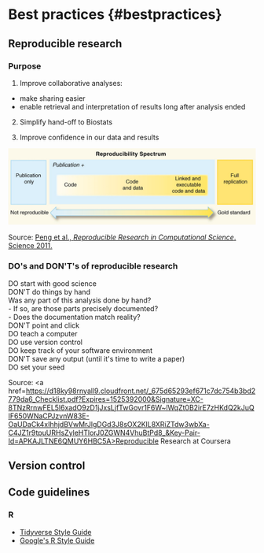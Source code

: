# Best practices {#bestpractices}

## Reproducible research

### Purpose

1. Improve collaborative analyses:
  * make sharing easier
  * enable retrieval and interpretation of results long after analysis ended

2. Simplify hand-off to Biostats

3. Improve confidence in our data and results

![](images/reprodresearch.jpg)<!-- --> 

Source:  <a href=https://www.ncbi.nlm.nih.gov/pmc/articles/PMC3383002/pdf/nihms382015.pdf>Peng et al., *Reproducible Research in Computational Science*. Science 2011.</a>

### DO's and DON'T's of reproducible research
<span class="badge badge-success">DO</span> start with good science <br> 
<span class="badge badge-danger">DON'T</span> do things by hand <br>
  Was any part of this analysis done by hand? <br>
    - If so, are those parts precisely documented? <br>
    - Does the documentation match reality? <br>
<span class="badge badge-danger">DON'T</span> point and click<br>
<span class="badge badge-success">DO</span> teach a computer<br>
<span class="badge badge-success">DO</span> use version control<br>
<span class="badge badge-success">DO</span> keep track of your software environment<br>
<span class="badge badge-danger">DON'T</span> save any output (until it's time to write a paper)<br>
<span class="badge badge-success">DO</span> set your seed<br>






Source: <a href=https://d18ky98rnyall9.cloudfront.net/_675d65293ef671c7dc754b3bd2779da6_Checklist.pdf?Expires=1525392000&Signature=XC-8TNzRrnwFEL5l6xadO9zD1jJxsLjfTwGovr1F6W~lWqZt0B2irE7zHKdQ2kJuQIF650WNaCPJzvnW83E-OaUDaCk4xIhhjdBVwMrJlgDGd3J8sOX2KlL8XRiZTdw3wbXa-C4JZ1r9tpuURHsZyleHTlorJ0ZGWN4VhuBtPd8_&Key-Pair-Id=APKAJLTNE6QMUY6HBC5A>Reproducible Research at Coursera</a> 

## Version control

## Code guidelines

### R

* [Tidyverse Style Guide](https://style.tidyverse.org)
* [Google's R Style Guide](https://google.github.io/styleguide/Rguide.xml)

